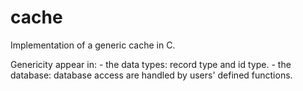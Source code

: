 cache
=====

Implementation of a generic cache in C.

Genericity appear in:
    - the data types: record type and id type.
    - the database: database access are handled by users' defined functions.
